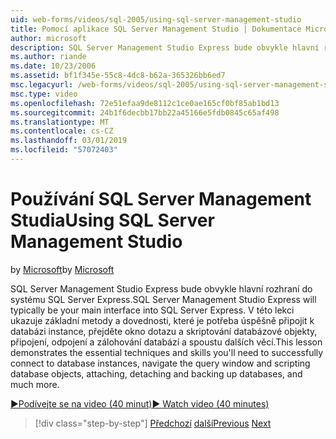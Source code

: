 ```yaml
---
uid: web-forms/videos/sql-2005/using-sql-server-management-studio
title: Pomocí aplikace SQL Server Management Studio | Dokumentace Microsoftu
author: microsoft
description: SQL Server Management Studio Express bude obvykle hlavní rozhraní do systému SQL Server Express. V této lekci ukazuje základní metody a identifikátor klíče subjektu...
ms.author: riande
ms.date: 10/23/2006
ms.assetid: bf1f345e-55c8-4dc8-b62a-365326bb6ed7
msc.legacyurl: /web-forms/videos/sql-2005/using-sql-server-management-studio
msc.type: video
ms.openlocfilehash: 72e51efaa9de8112c1ce0ae165cf0bf85ab1bd13
ms.sourcegitcommit: 24b1f6decbb17bb22a45166e5fdb0845c65af498
ms.translationtype: MT
ms.contentlocale: cs-CZ
ms.lasthandoff: 03/01/2019
ms.locfileid: "57072403"
---
```

<a name="using-sql-server-management-studio"></a><span data-ttu-id="42e21-104">Používání SQL Server Management Studia</span><span class="sxs-lookup"><span data-stu-id="42e21-104">Using SQL Server Management Studio</span></span>
====================
<span data-ttu-id="42e21-105">by [Microsoft](https://github.com/microsoft)</span><span class="sxs-lookup"><span data-stu-id="42e21-105">by [Microsoft](https://github.com/microsoft)</span></span>

<span data-ttu-id="42e21-106">SQL Server Management Studio Express bude obvykle hlavní rozhraní do systému SQL Server Express.</span><span class="sxs-lookup"><span data-stu-id="42e21-106">SQL Server Management Studio Express will typically be your main interface into SQL Server Express.</span></span> <span data-ttu-id="42e21-107">V této lekci ukazuje základní metody a dovednosti, které je potřeba úspěšně připojit k databázi instance, přejděte okno dotazu a skriptování databázové objekty, připojení, odpojení a zálohování databází a spoustu dalších věcí.</span><span class="sxs-lookup"><span data-stu-id="42e21-107">This lesson demonstrates the essential techniques and skills you'll need to successfully connect to database instances, navigate the query window and scripting database objects, attaching, detaching and backing up databases, and much more.</span></span>

[<span data-ttu-id="42e21-108">&#9654;Podívejte se na video (40 minut)</span><span class="sxs-lookup"><span data-stu-id="42e21-108">&#9654; Watch video (40 minutes)</span></span>](https://channel9.msdn.com/Blogs/ASP-NET-Site-Videos/using-sql-server-management-studio)

> [!div class="step-by-step"]
> <span data-ttu-id="42e21-109">[Předchozí](connecting-your-web-application-to-sql-server-2005-express-edition.md)
> [další](getting-started-with-reporting-services.md)</span><span class="sxs-lookup"><span data-stu-id="42e21-109">[Previous](connecting-your-web-application-to-sql-server-2005-express-edition.md)
[Next](getting-started-with-reporting-services.md)</span></span>
